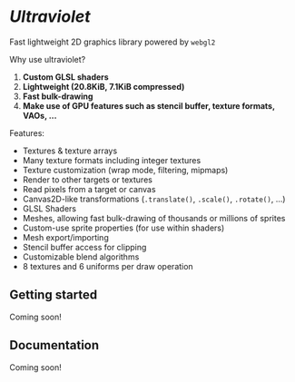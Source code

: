 # _Ultraviolet_

Fast lightweight 2D graphics library powered by `webgl2`

Why use ultraviolet?
1. **Custom GLSL shaders**
2. **Lightweight (20.8KiB, 7.1KiB compressed)**
3. **Fast bulk-drawing**
4. **Make use of GPU features such as stencil buffer, texture formats, VAOs, ...**

Features:
- Textures & texture arrays
- Many texture formats including integer textures
- Texture customization (wrap mode, filtering, mipmaps)
- Render to other targets or textures
- Read pixels from a target or canvas
- Canvas2D-like transformations (`.translate()`, `.scale()`, `.rotate()`, ...)
- GLSL Shaders
- Meshes, allowing fast bulk-drawing of thousands or millions of sprites
- Custom-use sprite properties (for use within shaders)
- Mesh export/importing
- Stencil buffer access for clipping
- Customizable blend algorithms
- 8 textures and 6 uniforms per draw operation

## Getting started

Coming soon!

## Documentation

Coming soon!